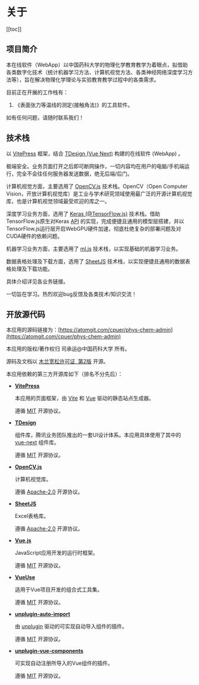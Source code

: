 # 关于

[[toc]]

## 项目简介

本在线软件（WebApp）以中国药科大学的物理化学教育教学为着眼点，拟借助各类数字化技术（统计机器学习方法、计算机视觉方法、各类神经网络深度学习方法等），旨在解决物理化学理论与实验教育教学过程中的各类需求。

目前正在开展的工作栈有：

1. 《表面张力等温线的测定(接触角法)》的工具软件。

如有任何问题，请随时联系我们！

## 技术栈

以 [VitePress](https://vitepress.dev/zh/) 框架，结合 [TDesign (Vue Next)](https://tdesign.tencent.com) 构建的在线软件 (WebApp) 。

极端安全。业务页面打开之后即可断网操作，一切内容均在用户的电脑/手机端运行，完全不会往任何服务器发送数据，绝无后端/后门。

计算机视觉方面，主要选用了 [OpenCV.js](https://opencv.ac.cn/) 技术栈。OpenCV（Open Computer Vision，开放计算机视觉库）是工业与学术研究领域使用最广泛的开源计算机视觉库，也是计算机视觉领域最受欢迎的库之一。

深度学习业务方面，选用了 [Keras (@TensorFlow.js)](https://tensorflow.google.cn/js?hl=zh-cn) 技术栈。借助TensorFlow.js原生对Keras [API](https://js.tensorflow.org/api/latest/?hl=zh-cn) 的实现，完成便捷且通用的模型层搭建，并以TensorFlow.js运行层开启WebGPU硬件加速，彻底杜绝复杂的部署问题及对CUDA硬件的依赖问题。

机器学习业务方面，主要选用了 [ml.js](https://github.com/mljs/ml) 技术栈，以实现基础的机器学习业务。

数据表格处理及下载方面，选用了 [SheetJS](https://docs.sheetjs.com/) 技术栈，以实现便捷且通用的数据表格处理及下载功能。

具体介绍详见各业务链接。

一切旨在学习。热烈欢迎bug反馈及各类技术/知识交流！

## 开放源代码

本应用的源码链接为：[https://atomgit.com/cpuer/phys-chem-admin](https://atomgit.com/cpuer/phys-chem-admin)

本应用的版权/著作权归 司承运@中国药科大学 所有。

源码及文档以 [木兰宽松许可证, 第2版](https://license.coscl.org.cn/MulanPSL2) 开源。

本应用依赖的第三方开源库如下（排名不分先后）：

- [**VitePress**](https://vitepress.dev/)

  本应用的页面框架，由 [Vite](https://cn.vitejs.dev/) 和 [Vue](https://cn.vuejs.org/) 驱动的静态站点生成器。

  遵循 [MIT](/LICENSES/vitepress.txt) 开源协议。

- [**TDesign**](https://tdesign.tencent.com/)

  组件库，腾讯业务团队推出的一套UI设计体系。本应用具体使用了其中的 [vue-next](https://tdesign.tencent.com/vue-next/overview) 组件库。

  遵循 [MIT](/LICENSES/tdsign.txt) 开源协议。

- [**OpenCV.js**](https://docs.opencv.org/4.12.0/d5/d10/tutorial_js_root.html)

  计算机视觉库。

  遵循 [Apache-2.0](/LICENSES/opencv.txt) 开源协议。

- [**SheetJS**](https://docs.sheetjs.com/)

  Excel表格库。

  遵循 [Apache-2.0](/LICENSES/sheetjs.txt) 开源协议。

- [**Vue.js**](https://cn.vuejs.org/)

  JavaScript应用开发的运行时框架。

  遵循 [MIT](/LICENSES/vuejs.txt) 开源协议。

- [**VueUse**](https://vueuse.org/)

  适用于Vue项目开发的组合式工具集。

  遵循 [MIT](/LICENSES/vueuse.txt) 开源协议。

- [**unplugin-auto-import**](https://www.npmjs.com/package/unplugin-auto-import)

  由 [unplugin](https://unplugin.unjs.io/) 驱动的可实现自动导入组件的插件。

  遵循 [MIT](/LICENSES/unplugin-auto-import.txt) 开源协议。

- [**unplugin-vue-components**](https://www.npmjs.com/package/unplugin-vue-components)

  可实现自动注册所导入的Vue组件的插件。

  遵循 [MIT](/LICENSES/unplugin-vue-components.txt) 开源协议。
